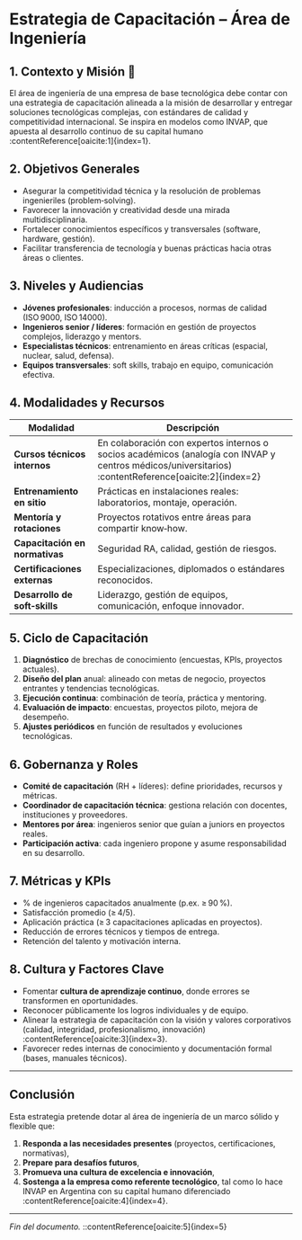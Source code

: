 # Estrategia de Capacitación – Área de Ingeniería

## 1. Contexto y Misión 🎯
El área de ingeniería de una empresa de base tecnológica debe contar con una estrategia de capacitación alineada a la misión de desarrollar y entregar soluciones tecnológicas complejas, con estándares de calidad y competitividad internacional. Se inspira en modelos como INVAP, que apuesta al desarrollo continuo de su capital humano :contentReference[oaicite:1]{index=1}.

## 2. Objetivos Generales
- Asegurar la competitividad técnica y la resolución de problemas ingenieriles (problem‑solving).
- Favorecer la innovación y creatividad desde una mirada multidisciplinaria.
- Fortalecer conocimientos específicos y transversales (software, hardware, gestión).
- Facilitar transferencia de tecnología y buenas prácticas hacia otras áreas o clientes.

## 3. Niveles y Audiencias
- **Jóvenes profesionales**: inducción a procesos, normas de calidad (ISO 9000, ISO 14000).
- **Ingenieros senior / líderes**: formación en gestión de proyectos complejos, liderazgo y mentors.
- **Especialistas técnicos**: entrenamiento en áreas críticas (espacial, nuclear, salud, defensa).
- **Equipos transversales**: soft skills, trabajo en equipo, comunicación efectiva.

## 4. Modalidades y Recursos
| Modalidad             | Descripción |
|----------------------|-------------|
| **Cursos técnicos internos** | En colaboración con expertos internos o socios académicos (analogía con INVAP y centros médicos/universitarios) :contentReference[oaicite:2]{index=2} |
| **Entrenamiento en sitio** | Prácticas en instalaciones reales: laboratorios, montaje, operación. |
| **Mentoría y rotaciones** | Proyectos rotativos entre áreas para compartir know‑how. |
| **Capacitación en normativas** | Seguridad RA, calidad, gestión de riesgos. |
| **Certificaciones externas** | Especializaciones, diplomados o estándares reconocidos. |
| **Desarrollo de soft‑skills** | Liderazgo, gestión de equipos, comunicación, enfoque innovador. |

## 5. Ciclo de Capacitación
1. **Diagnóstico** de brechas de conocimiento (encuestas, KPIs, proyectos actuales).
2. **Diseño del plan** anual: alineado con metas de negocio, proyectos entrantes y tendencias tecnológicas.
3. **Ejecución continua**: combinación de teoría, práctica y mentoring.
4. **Evaluación de impacto**: encuestas, proyectos piloto, mejora de desempeño.
5. **Ajustes periódicos** en función de resultados y evoluciones tecnológicas.

## 6. Gobernanza y Roles
- **Comité de capacitación** (RH + líderes): define prioridades, recursos y métricas.
- **Coordinador de capacitación técnica**: gestiona relación con docentes, instituciones y proveedores.
- **Mentores por área**: ingenieros senior que guían a juniors en proyectos reales.
- **Participación activa**: cada ingeniero propone y asume responsabilidad en su desarrollo.

## 7. Métricas y KPIs
- % de ingenieros capacitados anualmente (p.ex. ≥ 90 %).
- Satisfacción promedio (≥ 4/5).
- Aplicación práctica (≥ 3 capacitaciones aplicadas en proyectos).
- Reducción de errores técnicos y tiempos de entrega.
- Retención del talento y motivación interna.

## 8. Cultura y Factores Clave
- Fomentar **cultura de aprendizaje continuo**, donde errores se transformen en oportunidades.
- Reconocer públicamente los logros individuales y de equipo.
- Alinear la estrategia de capacitación con la visión y valores corporativos (calidad, integridad, profesionalismo, innovación) :contentReference[oaicite:3]{index=3}.
- Favorecer redes internas de conocimiento y documentación formal (bases, manuales técnicos).

---

## Conclusión
Esta estrategia pretende dotar al área de ingeniería de un marco sólido y flexible que:

1. **Responda a las necesidades presentes** (proyectos, certificaciones, normativas),  
2. **Prepare para desafíos futuros**,  
3. **Promueva una cultura de excelencia e innovación**,  
4. **Sostenga a la empresa como referente tecnológico**, tal como lo hace INVAP en Argentina con su capital humano diferenciado :contentReference[oaicite:4]{index=4}.

---

*Fin del documento.*
::contentReference[oaicite:5]{index=5}